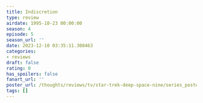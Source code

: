 ```yaml
---
title: Indiscretion
type: review
airdate: 1995-10-23 00:00:00
season: 4
episode: 5
season_url: ''
date: 2023-12-10 03:35:11.308463
categories:
- reviews
draft: false
rating: 0
has_spoilers: false
fanart_url: ''
poster_url: /thoughts/reviews/tv/star-trek-deep-space-nine/series_poster.jpg
tags: []
---
```


